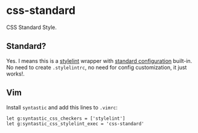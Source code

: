 # css-standard

CSS Standard Style.

## Standard?

Yes. I means this is a [stylelint](https://github.com/stylelint/stylelint) wrapper with [standard  configuration](https://github.com/stylelint/stylelint-config-standard) built-in. No need to create `.stylelintrc`, no need for config customization, it just works!.

## Vim

Install `syntastic` and add this lines to `.vimrc`:

```vim
let g:syntastic_css_checkers = ['stylelint']
let g:syntastic_css_stylelint_exec = 'css-standard'
```
